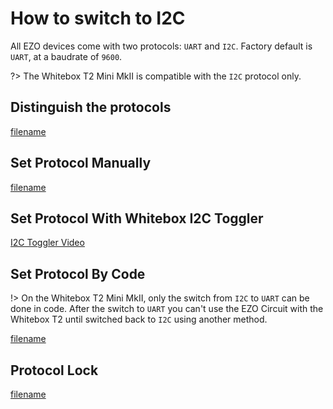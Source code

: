 # How to switch to I2C

All EZO devices come with two protocols: `UART` and `I2C`. Factory default is `UART`, at a baudrate of `9600`.

?> The Whitebox T2 Mini MkII is compatible with the `I2C` protocol only.

## Distinguish the protocols

[filename](../common/ezo-protocols.md ':include')


## Set Protocol Manually

[filename](../common/ezo-protocols-manually.md ':include')


## Set Protocol With Whitebox I2C Toggler
[I2C Toggler Video](https://www.youtube.com/embed/W-arD9e24OI ':include :type=iframe width=560 height=315')

## Set Protocol By Code

!> On the Whitebox T2 Mini MkII, only the switch from `I2C` to `UART` can be done in code. After the switch to `UART` you can't use the EZO Circuit with the Whitebox T2 until switched back to `I2C` using another method.

[filename](../common/ezo-protocols-code.md ':include')

##  Protocol Lock

[filename](../common/ezo-protocols-lock.md ':include')
